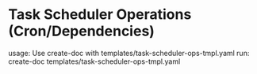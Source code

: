 # Task Scheduler Operations (Cron/Dependencies)

usage: Use create-doc with templates/task-scheduler-ops-tmpl.yaml
run: create-doc templates/task-scheduler-ops-tmpl.yaml
